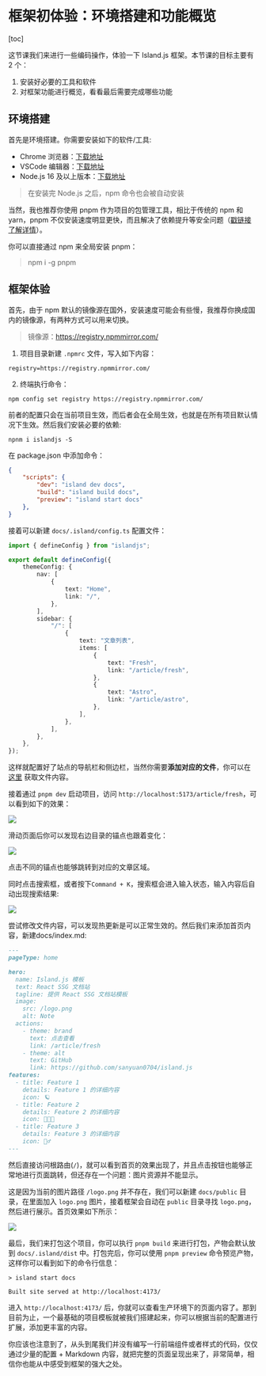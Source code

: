 # 框架初体验：环境搭建和功能概览

[toc]

这节课我们来进行一些编码操作，体验一下 Island.js 框架。本节课的目标主要有 2 个：

1. 安装好必要的工具和软件
2. 对框架功能进行概览，看看最后需要完成哪些功能

## 环境搭建

首先是环境搭建。你需要安装如下的软件/工具:

- Chrome 浏览器：[下载地址](https://www.google.com/chrome/)
- VSCode 编辑器：[下载地址](https://code.visualstudio.com/)
- Node.js 16 及以上版本：[下载地址](https://nodejs.org/en/)

> 在安装完 Node.js 之后，npm 命令也会被自动安装

当然，我也推荐你使用 pnpm 作为项目的包管理工具，相比于传统的 npm 和 yarn，pnpm 不仅安装速度明显更快，而且解决了依赖提升等安全问题（[戳链接了解详情](https://juejin.cn/post/6932046455733485575)）。

你可以直接通过 npm 来全局安装 pnpm：

> npm i -g pnpm

## 框架体验

首先，由于 npm 默认的镜像源在国外，安装速度可能会有些慢，我推荐你换成国内的镜像源，有两种方式可以用来切换。

> 镜像源：https://registry.npmmirror.com/

1. 项目目录新建 `.npmrc` 文件，写入如下内容：

```shell
registry=https://registry.npmmirror.com/
```

2. 终端执行命令：

```shell
npm config set registry https://registry.npmmirror.com/
```

前者的配置只会在当前项目生效，而后者会在全局生效，也就是在所有项目默认情况下生效。然后我们安装必要的依赖:

```shell
npnm i islandjs -S
```

在 package.json 中添加命令：

```json
{
    "scripts": {
        "dev": "island dev docs",
        "build": "island build docs",
        "preview": "island start docs"
    },
}
```

接着可以新建 `docs/.island/config.ts` 配置文件：

```ts
import { defineConfig } from "islandjs";

export default defineConfig({
    themeConfig: {
        nav: [
            {
                text: "Home",
                link: "/",
            },
        ],
        sidebar: {
            "/": [
                {
                    text: "文章列表",
                    items: [
                        {
                            text: "Fresh",
                            link: "/article/fresh",
                        },
                        {
                            text: "Astro",
                            link: "/article/astro",
                        },
                    ],
                },
            ],
        },
    },
});
```
这样就配置好了站点的导航栏和侧边栏，当然你需要**添加对应的文件**，你可以在 [这里](https://github.com/sanyuan0704/island-template/tree/master/docs/article) 获取文件内容。

接着通过 `pnpm dev` 启动项目，访问 `http://localhost:5173/article/fresh`，可以看到如下的效果：

![](/assets/amber-4.webp)

滑动页面后你可以发现右边目录的锚点也跟着变化：

![](/assets/amber-5.webp)

点击不同的锚点也能够跳转到对应的文章区域。

同时点击搜索框，或者按下`Command + K`，搜索框会进入输入状态，输入内容后自动出现搜索结果:

![](/assets/amber-6.webp)

尝试修改文件内容，可以发现热更新是可以正常生效的。然后我们来添加首页内容，新建docs/index.md:

```md
---
pageType: home

hero:
  name: Island.js 模板
  text: React SSG 文档站
  tagline: 提供 React SSG 文档站模板
  image:
    src: /logo.png
    alt: Note
  actions:
    - theme: brand
      text: 点击查看
      link: /article/fresh
    - theme: alt
      text: GitHub
      link: https://github.com/sanyuan0704/island.js
features:
  - title: Feature 1
    details: Feature 1 的详细内容
    icon: 🪐
  - title: Feature 2
    details: Feature 2 的详细内容
    icon: 🧑🏻‍💻
  - title: Feature 3
    details: Feature 3 的详细内容
    icon: 🏃‍♂️
---
```

然后直接访问根路由(`/`)，就可以看到首页的效果出现了，并且点击按钮也能够正常地进行页面跳转，但还存在一个问题：图片资源并不能显示。

这是因为当前的图片路径 `/logo.png` 并不存在，我们可以新建 `docs/public` 目录，在里面加入 `logo.png` 图片，接着框架会自动在 `public` 目录寻找 `logo.png`，然后进行展示。首页效果如下所示：

![](/assets/amber-7.webp)

最后，我们来打包这个项目，你可以执行 `pnpm build` 来进行打包，产物会默认放到 `docs/.island/dist` 中。打包完后，你可以使用 `pnpm preview` 命令预览产物，这样你可以看到如下的命令行信息：

```shell
> island start docs

Built site served at http://localhost:4173/
```
进入 `http://localhost:4173/` 后，你就可以查看生产环境下的页面内容了。那到目前为止，一个最基础的项目模板就被我们搭建起来，你可以根据当前的配置进行扩展，添加更丰富的内容。

你应该也注意到了，从头到尾我们并没有编写一行前端组件或者样式的代码，仅仅通过少量的配置 + Markdown 内容，就把完整的页面呈现出来了，非常简单，相信你也能从中感受到框架的强大之处。

